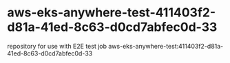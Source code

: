 # aws-eks-anywhere-test-411403f2-d81a-41ed-8c63-d0cd7abfec0d-33
repository for use with E2E test job aws-eks-anywhere-test:411403f2-d81a-41ed-8c63-d0cd7abfec0d-33
